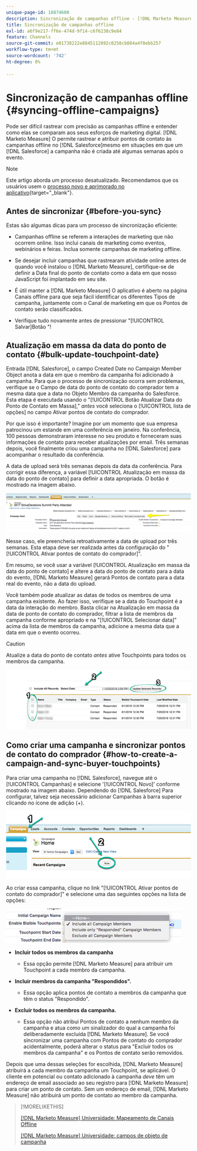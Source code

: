 ```yaml
---
unique-page-id: 18874600
description: Sincronização de campanhas offline - [!DNL Marketo Measure] - Documentação do produto
title: Sincronização de campanhas offline
exl-id: a6f9e217-ff6e-474d-9f14-c6f6238c9e84
feature: Channels
source-git-commit: e01738222e8845112892c0258cb084a4f0ebb257
workflow-type: tm+mt
source-wordcount: '742'
ht-degree: 0%

---
```


# Sincronização de campanhas offline {#syncing-offline-campaigns}

Pode ser difícil rastrear com precisão as campanhas offline e entender como elas se comparam aos seus esforços de marketing digital. [!DNL Marketo Measure] O permite rastrear e atribuir pontos de contato às campanhas offline no [!DNL Salesforce]mesmo em situações em que um [!DNL Salesforce] a campanha não é criada até algumas semanas após o evento.

>[!NOTE]
>
>Este artigo aborda um processo desatualizado. Recomendamos que os usuários usem o [processo novo e aprimorado no aplicativo](/help/channel-tracking-and-setup/offline-channels/custom-campaign-sync.md){target="_blank"}.

## Antes de sincronizar {#before-you-sync}

Estas são algumas dicas para um processo de sincronização eficiente:

* Campanhas offline se referem a interações de marketing que não ocorrem online. Isso inclui canais de marketing como eventos, webinários e feiras. Inclua somente campanhas de marketing offline.
* Se desejar incluir campanhas que rastrearam atividade online antes de quando você instalou o [!DNL Marketo Measure], certifique-se de definir a Data final do ponto de contato como a data em que nosso JavaScript foi implantado em seu site.
* É útil manter a [!DNL Marketo Measure] O aplicativo é aberto na página Canais offline para que seja fácil identificar os diferentes Tipos de campanha, juntamente com o Canal de marketing em que os Pontos de contato serão classificados.

* Verifique tudo novamente antes de pressionar &quot;[!UICONTROL Salvar]Botão &quot;!

## Atualização em massa da data do ponto de contato {#bulk-update-touchpoint-date}

Entrada [!DNL Salesforce], o campo Created Date no Campaign Member Object anota a data em que o membro da campanha foi adicionado à campanha. Para que o processo de sincronização ocorra sem problemas, verifique se o Campo de data do ponto de contato do comprador tem a mesma data que a data no Objeto Membro da campanha do Salesforce. Esta etapa é executada usando o &quot;[!UICONTROL Botão Atualizar Data do Ponto de Contato em Massa],&quot; _antes_ você seleciona o [!UICONTROL lista de opções] no campo Ativar pontos de contato do comprador.

Por que isso é importante? Imagine por um momento que sua empresa patrocinou um estande em uma conferência em janeiro. Na conferência, 100 pessoas demonstraram interesse no seu produto e forneceram suas informações de contato para receber atualizações por email. Três semanas depois, você finalmente criou uma campanha no [!DNL Salesforce] para acompanhar o resultado da conferência.

A data de upload será três semanas depois da data da conferência. Para corrigir essa diferença, a variável [!UICONTROL Atualização em massa da data do ponto de contato] para definir a data apropriada. O botão é mostrado na imagem abaixo.

![](assets/1-3.png)

Nesse caso, ele preencheria retroativamente a data de upload por três semanas. Esta etapa deve ser realizada antes da configuração do &quot;[!UICONTROL Ativar pontos de contato do comprador]&quot;.

Em resumo, se você usar a variável [!UICONTROL Atualização em massa da data do ponto de contato] e altere a data do ponto de contato para a data do evento, [!DNL Marketo Measure] gerará Pontos de contato para a data real do evento, não a data do upload.

Você também pode atualizar as datas de todos os membros de uma campanha existente. Ao fazer isso, verifique se a data do Touchpoint é a data da interação do membro. Basta clicar na Atualização em massa da data de ponto de contato do comprador, filtrar a lista de membros da campanha conforme apropriado e na &quot;[!UICONTROL Selecionar data]&quot; acima da lista de membros da campanha, adicione a mesma data que a data em que o evento ocorreu.

>[!CAUTION]
>
>Atualize a data do ponto de contato _antes_ ative Touchpoints para todos os membros da campanha.

![](assets/2-3.png)

## Como criar uma campanha e sincronizar pontos de contato do comprador {#how-to-create-a-campaign-and-sync-buyer-touchpoints}

Para criar uma campanha no [!DNL Salesforce], navegue até o [!UICONTROL Campanhas] e selecione &#39;[!UICONTROL Novo]&#39; conforme mostrado na imagem abaixo. Dependendo do [!DNL Salesforce] Para configurar, talvez seja necessário adicionar Campanhas à barra superior clicando no ícone de adição (+).

![](assets/3-3.png)

Ao criar essa campanha, clique no link &quot;[!UICONTROL Ativar pontos de contato do comprador]&quot; e selecione uma das seguintes opções na lista de opções:

![](assets/4-3.png)

* **Incluir todos os membros da campanha**
   * Essa opção permite [!DNL Marketo Measure] para atribuir um Touchpoint a cada membro da campanha.

* **Incluir membros da campanha &quot;Respondidos&quot;.**
   * Essa opção aplica pontos de contato a membros da campanha que têm o status &quot;Respondido&quot;.

* **Excluir todos os membros da campanha.**
   * Essa opção não atribui Pontos de contato a nenhum membro da campanha e atua como um sinalizador do qual a campanha foi deliberadamente excluída [!DNL Marketo Measure]. Se você sincronizar uma campanha com Pontos de contato do comprador acidentalmente, poderá alterar o status para &quot;Excluir todos os membros da campanha&quot; e os Pontos de contato serão removidos.

Depois que uma dessas seleções for escolhida, [!DNL Marketo Measure] atribuirá a cada membro da campanha um Touchpoint, se aplicável. O cliente em potencial ou contato adicionado à campanha _deve_ têm um endereço de email associado ao seu registro para [!DNL Marketo Measure] para criar um ponto de contato. Sem um endereço de email, [!DNL Marketo Measure] não atribuirá um ponto de contato ao membro da campanha.

>[!MORELIKETHIS]
>
>[[!DNL Marketo Measure] Universidade: Mapeamento de Canais Offline](https://universityonline.marketo.com/courses/bizible-fundamentals-channel-management/#/page/5c630eca34d9f0367662b77f)
>
>[[!DNL Marketo Measure] Universidade: campos de objeto de campanha](https://universityonline.marketo.com/courses/bizible-fundamentals-channel-management/#/page/5c63007334d9f0367662b758)
